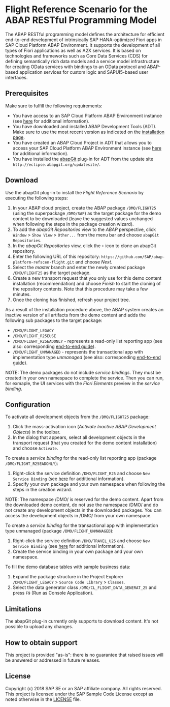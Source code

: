 # Flight Reference Scenario for the ABAP RESTful Programming Model
The ABAP RESTful programming model defines the architecture for efficient end-to-end development of intrinsically SAP HANA-optimized Fiori apps in SAP Cloud Platform ABAP Environment. It supports the development of all types of Fiori applications as well as A2X services. It is based on technologies and frameworks such as Core Data Services (CDS) for defining semantically rich data models and a service model infrastructure for creating OData services with bindings to an OData protocol and ABAP-based application services for custom logic and SAPUI5-based user interfaces.

## Prerequisites
Make sure to fulfill the following requirements:
* You have access to an SAP Cloud Platform ABAP Environment instance (see [here](https://blogs.sap.com/2018/09/04/sap-cloud-platform-abap-environment) for additional information).
* You have downloaded and installed ABAP Development Tools (ADT). Make sure to use the most recent version as indicated on the [installation page](https://tools.hana.ondemand.com/#abap). 
* You have created an ABAP Cloud Project in ADT that allows you to access your SAP Cloud Platform ABAP Environment instance (see [here](https://help.sap.com/viewer/5371047f1273405bb46725a417f95433/Cloud/en-US/99cc54393e4c4e77a5b7f05567d4d14c.html) for additional information).
* You have installed the [abapGit](https://github.com/abapGit/eclipse.abapgit.org) plug-in for ADT from the update site `http://eclipse.abapgit.org/updatesite/`.

## Download
Use the abapGit plug-in to install the <em>Flight Reference Scenario</em> by executing the following steps:
1. In your ABAP cloud project, create the ABAP package `/DMO/FLIGHT25` (using the superpackage `/DMO/SAP`) as the target package for the demo content to be downloaded (leave the suggested values unchanged when following the steps in the package creation wizard).
2. To add the <em>abapGit Repositories</em> view to the <em>ABAP</em> perspective, click `Window` > `Show View` > `Other...` from the menu bar and choose `abapGit Repositories`.
3. In the <em>abapGit Repositories</em> view, click the `+` icon to clone an abapGit repository.
4. Enter the following URL of this repository: `https://github.com/SAP/abap-platform-refscen-flight.git` and choose <em>Next</em>.
5. Select the <em>master</em> branch and enter the newly created package `/DMO/FLIGHT25` as the target package.
6. Create a new transport request that you only use for this demo content installation (recommendation) and choose <em>Finish</em> to start the cloning of the repository contents. Note that this procedure may take a few minutes.
7. Once the cloning has finished, refresh your project tree.

As a result of the installation procedure above, the ABAP system creates an inactive version of all artifacts from the demo content and adds the following sub packages to the target package:
* `/DMO/FLIGHT_LEGACY`
* `/DMO/FLIGHT_R25EUSE`
* `/DMO/FLIGHT_R25EADONLY` - represents a read-only list reporting app (see also: corresponding [end-to-end guide](https://help.sap.com/viewer/c0d02c4330c34b3abca88bdd57eaccfc/Cloud/en-US/a1243bff462b4ee3a03e2bb6fc30e015.html)).
* `/DMO/FLIGHT_UNMANAGED` - represents the transactional app with implementation type <em>unmanaged</em> (see also: corresponding [end-to-end guide](https://help.sap.com/viewer/c0d02c4330c34b3abca88bdd57eaccfc/Cloud/en-US/971e03cd952a47458e57f87fc566a8f3.html)).

NOTE: The demo packages do not include <em>service bindings</em>. They must be created in your own namespace to complete the service. 
Then you can run, for exmaple, the UI services with the <em>Fiori Elements</em> preview in the <em>service binding</em>.

## Configuration
To activate all development objects from the `/DMO/FLIGHT25` package: 
1. Click the mass-activation icon (<em>Activate Inactive ABAP Development Objects</em>) in the toolbar.  
2. In the dialog that appears, select all development objects in the transport request (that you created for the demo content installation) and choose `Activate`.

To create a <em>service binding</em> for the read-only list reporting app (package `/DMO/FLIGHT_R25EADONLY`):
1. Right-click the service definition `/DMO/FLIGHT_R25` and choose `New Service Binding` (see [here](https://help.sap.com/viewer/c0d02c4330c34b3abca88bdd57eaccfc/Cloud/en-US/6709cab6cb5b4c01b28463d760429a9a.html) for additional information). 
2. Specify your own package and your own namespace when following the steps in the creation wizard.

NOTE: The namespace /DMO/ is reserved for the demo content. Apart from the downloaded demo content, do not use the namespace /DMO/ and do not create any development objects in the downloaded packages. You can access the development objects in /DMO/ from your own namespace.

To create a <em>service binding</em> for the transactional app with implementation type unmanaged (package `/DMO/FLIGHT_UNMANAGED`): 
1. Right-click the service definition `/DMO/TRAVEL_U25` and choose `New Service Binding` (see [here](https://help.sap.com/viewer/c0d02c4330c34b3abca88bdd57eaccfc/Cloud/en-US/9cda72a7bd9e476b8696f625da404605.html) for additional information). 
2. Create the service binding in your own package and your own namespace. 

To fill the demo database tables with sample business data:
1. Expand the package structure in the Project Explorer `/DMO/FLIGHT_LEGACY` > `Source Code Library` > `Classes`.
2. Select the data generator class `/DMO/CL_FLIGHT_DATA_GENERAT_25` and press `F9` (Run as Console Application). 

## Limitations
The abapGit plug-in currently only supports to download content. It's not possible to upload any changes.

## How to obtain support
This project is provided "as-is": there is no guarantee that raised issues will be answered or addressed in future releases.

## License
Copyright (c) 2018 SAP SE or an SAP affiliate company. All rights reserved.
This project is licensed under the SAP Sample Code License except as noted otherwise in the [LICENSE](LICENSE) file.
